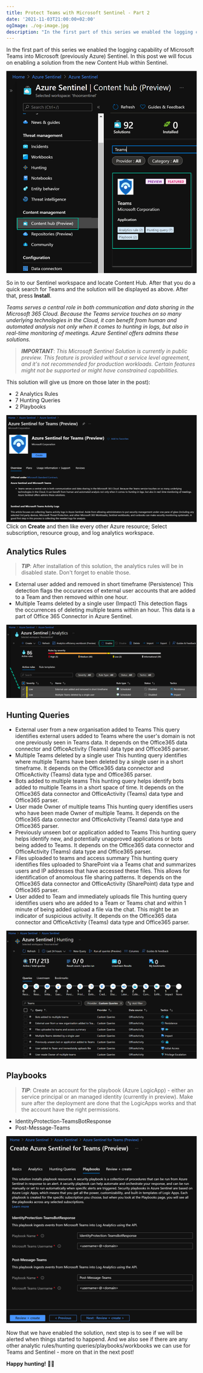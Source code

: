 ```yaml
---
title: Protect Teams with Microsoft Sentinel - Part 2
date: '2021-11-03T21:00:00+02:00'
ogImage: ./og-image.jpg
description: "In the first part of this series we enabled the logging capability of Microsoft Teams into Microsoft (previously Azure) Sentinel. In this post we will focus on enabling a solution from the new Content Hub within Sentinel."
---
```

In the first part of this series we enabled the logging capability of Microsoft Teams into Microsoft (previously Azure) Sentinel. In this post we will focus on enabling a solution from the new Content Hub within Sentinel.

![](./teams_content_hub.jpg)

So in to our Sentinel workspace and locate Content Hub. After that you do a quick search for Teams and the solution will be displayed as above. After that, press **Install**.

*Teams serves a central role in both communication and data sharing in the Microsoft 365 Cloud. Because the Teams service touches on so many underlying technologies in the Cloud, it can benefit from human and automated analysis not only when it comes to hunting in logs, but also in real-time monitoring of meetings. Azure Sentinel offers admins these solutions.*

> **_IMPORTANT_**: *This Microsoft Sentinel Solution is currently in public preview. This feature is provided without a service level agreement, and it's not recommended for production workloads. Certain features might not be supported or might have constrained capabilities.*

This solution will give us (more on those later in the post):
- 2 Analytics Rules
- 7 Hunting Queries
- 2 Playbooks

![](./ms_sentinel_teams_solution.jpg)
Click on **Create** and then like every other Azure resource; Select subscription, resource group, and log analytics workspace.

## Analytics Rules
> **_TIP_**: After installation of this solution, the analytics rules will be in disabled state. Don't forget to enable those.
- External user added and removed in short timeframe (Persistence)
This detection flags the occurances of external user accounts that are added to a Team and then removed within one hour.
- Multiple Teams deleted by a single user (Impact)
This detection flags the occurrences of deleting multiple teams within an hour. This data is a part of Office 365 Connector in Azure Sentinel.

![](./teams_analytics_rules.jpg)

## Hunting Queries
- External user from a new organisation added to Teams
This query identifies external users added to Teams where the user's domain is not one previously seen in Teams data. It depends on the Office365 data connector and OfficeActivity (Teams) data type and Office365 parser.
- Multiple Teams deleted by a single user
This hunting query identifies where multiple Teams have been deleted by a single user in a short timeframe. It depends on the Office365 data connector and OfficeActivity (Teams) data type and Office365 parser.
- Bots added to multiple teams
This hunting query helps identify bots added to multiple Teams in a short space of time. It depends on the Office365 data connector and OfficeActivity (Teams) data type and Office365 parser.
- User made Owner of multiple teams
This hunting query identifies users who have been made Owner of multiple Teams. It depends on the Office365 data connector and OfficeActivity (Teams) data type and Office365 parser.
- Previously unseen bot or application added to Teams
This hunting query helps identify new, and potentially unapproved applications or bots being added to Teams. It depends on the Office365 data connector and OfficeActivity (Teams) data type and Office365 parser.
- Files uploaded to teams and access summary
This hunting query identifies files uploaded to SharePoint via a Teams chat and summarizes users and IP addresses that have accessed these files. This allows for identification of anomolous file sharing patterns. It depends on the Office365 data connector and OfficeActivity (SharePoint) data type and Office365 parser.
- User added to Team and immediately uploads file
This hunting query identifies users who are added to a Team or Teams chat and within 1 minute of being added upload a file via the chat. This might be an indicator of suspicious activity. It depends on the Office365 data connector and OfficeActivity (Teams) data type and Office365 parser.

![](./teams_hunting.jpg)

## Playbooks
> **_TIP_**: Create an account for the playbook (Azure LogicApp) - either an service principal or an managed identity (currently in preview). Make sure after the deployment are done that the LogicApps works and that the account have the right permissions.

- IdentityProtection-TeamsBotResponse
- Post-Message-Teams

![](./teams_solution_playbooks.jpg)

Now that we have enabled the solution, next step is to see if we will be alerted when things started to happend. And we also see if there are any other analytic rules/hunting queries/playbooks/workbooks we can use for Teams and Sentinel - more on that in the next post!

**Happy hunting!**
🐱‍👤